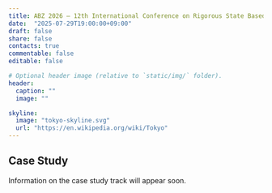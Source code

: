 ```yaml
---
title: ABZ 2026 – 12th International Conference on Rigorous State Based Methods
date:  "2025-07-29T19:00:00+09:00"
draft: false
share: false
contacts: true
commentable: false
editable: false

# Optional header image (relative to `static/img/` folder).
header:
  caption: ""
  image: ""

skyline: 
  image: "tokyo-skyline.svg"
  url: "https://en.wikipedia.org/wiki/Tokyo"
---
```


## Case Study

Information on the case study track will appear soon.